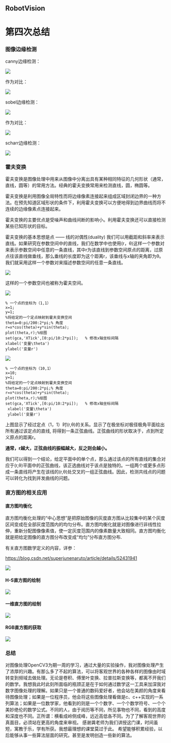RobotVision
----
# 第四次总结

### 图像边缘检测

canny边缘检测：

![](./src/36.png)

作为对比：

![](./src/37.png)

sobel边缘检测：

![](./src/38.png)

作为对比：

![](./src/39.png)

scharr边缘检测：

![](./src/40.png)

### 霍夫变换

霍夫变换是图像处理中用来从图像中分离出具有某种相同特征的几何形状（通常，直线，圆等）的常用方法。经典的霍夫变换常用来检测直线，圆，椭圆等。

霍夫变换是利用图像全局特性而将边缘像素连接起来组成区域封闭边界的一种方法。在预先知道区域形状的条件下，利用霍夫变换可以方便地得到边界曲线而将不连续的边缘像素点连接起来。

霍夫变换的主要优点是受噪声和曲线间断的影响小。利用霍夫变换还可以直接检测某些已知形状的目标。

霍夫变换的基本思想是点 —— 线的对偶性(duality)
我们可以用截距和斜率来表示直线。如果研究在参数空间中的直线，我们在数学中也使用(r，θ)这样一个参数对来表示参数空间中任意的一条直线，其中r为该直线到参数空间原点的距离，过原点往该直线做垂线，那么垂线的长度即为这个距离r，该垂线与x轴的夹角即为θ。我们就采用这样一个参数对来描述参数空间的任意一条直线。

![](./src/3.gif)

这样的一个参数空间也被称为霍夫空间。

![](./src/34.png)

    % 一个点的坐标为（1,1）
    x=1;
    y=1;
    %将给定的一个定点映射到霍夫变换空间
    theta=0:pi/200:2*pi;% 角度
    r=x*cos(theta)+y*sin(theta);
    plot(theta,r);%绘图
    set(gca,'XTick',[0:pi/10:2*pi]);   % 修改x轴坐标间隔
    xlabel('变量\theta')
    ylabel('变量r')


![](./src/35.png)

    % 一个点的坐标为（10,1）
    x=10;
    y=1;
    %将给定的一个定点映射到霍夫变换空间
    theta=0:pi/200:2*pi;% 角度
    r=x*cos(theta)+y*sin(theta);
    plot(theta,r);%绘图
    set(gca,'XTick',[0:pi/10:2*pi]);   % 修改x轴坐标间隔
     xlabel('变量\theta')
     ylabel('变量r')


上图显示了经过定点（1，1）时(r,θ)的关系。显示了在极坐标对极径极角平面绘出所有通过该定点的直线, 将得到一条正弦曲线。正弦曲线的形状取决于，点到所定义原点的距离r。

**通常，r越大，正弦曲线的振幅越大，反之则会越小。**

我们可以得到一个结论，给定平面中的单个点，那么通过该点的所有直线的集合对应于(r,θ)平面中的正弦曲线，该正选曲线对于该点是独特的。一组两个或更多点形成一条直线将产生在该线的(r,θ)处交叉的一组正弦曲线。因此，检测共线点的问题可以转化为找到并发曲线的问题。

### 直方图的相关应用
#### 直方图均衡化
直方图均衡化处理的“中心思想”是把原始图像的灰度直方图从比较集中的某个灰度区间变成在全部灰度范围内的均匀分布。直方图均衡化就是对图像进行非线性拉伸，重新分配图像像素值，使一定灰度范围内的像素数量大致相同。直方图均衡化就是把给定图像的直方图分布改变成“均匀”分布直方图分布.

有关直方图数学定义的内容，详参：

https://blog.csdn.net/superjunenaruto/article/details/52431941

![](./src/41.png)

#### H-S直方图的绘制

![](./src/43.png)

#### 一维直方图的绘制

![](./src/42.png)

#### RGB直方图的获取

![](./src/45.png)

### 总结
对图像处理OpenCV3为期一周的学习，通过大量的实验操作，我对图像处理产生了浓厚的兴趣。有那么多了不起的算法，可以将客观世界的各种各样的图像由时域转变到频域去做处理。无论是卷积、傅里叶变换、拉普拉斯变换等，都离不开我们的数学。我想我此时此刻所面临的瓶颈正是在于如何通过数学这一工具来加深我对数字图像处理的理解。如果只是一个普通的数码爱好者，他会站在美颜的角度来看待图像处理；如果是一位程序员，他会将这些图像处理看做是c、c++实现的一系列算法；如果是一位数学家，他看到的则是一个个数字、一个个数学符号、一个个美妙绝伦的数学公式。不同的人，由于阅历等不同，所见事物也不同，看到的高度和深度也不同。正所谓：横看成岭侧成峰，远近高低各不同。为了了解客观世界的真面目，必须站在更高的角度来审视。
感谢龚老师为我们讲授这门课，时间虽短，寓教于乐，学有所获。我想最理想的课堂莫过于此。
希望能够积累经验，以后能够从事一些算法层面的研究。甚至是发明创造一些新的算法。
